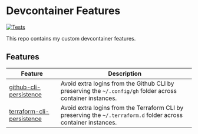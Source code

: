 # Devcontainer Features

[![Tests](https://github.com/joshuanianji/devcontainer-features/actions/workflows/test.yaml/badge.svg)](https://github.com/joshuanianji/devcontainer-features/actions/workflows/test.yaml)

This repo contains my custom devcontainer features.

## Features

| Feature                                                      | Description                                                                                                     |
| ------------------------------------------------------------ | --------------------------------------------------------------------------------------------------------------- |
| [github-cli-persistence](./src/github-cli-persistence)       | Avoid extra logins from the Github CLI by preserving the `~/.config/gh` folder across container instances.      |
| [terraform-cli-persistence](./src/terraform-cli-persistence) | Avoid extra logins from the Terraform CLI by preserving the `~/.terraform.d` folder across container instances. |
